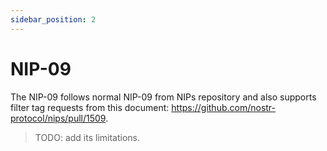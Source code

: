 ```yaml
---
sidebar_position: 2
---
```


# NIP-09

The NIP-09 follows normal NIP-09 from NIPs repository and also supports filter tag requests from this document: https://github.com/nostr-protocol/nips/pull/1509.

> TODO: add its limitations.
